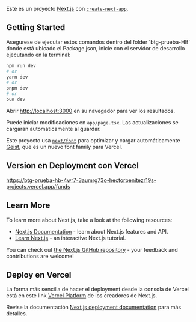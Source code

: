 Este es un proyecto [Next.js](https://nextjs.org) con [`create-next-app`](https://nextjs.org/docs/app/api-reference/cli/create-next-app).

## Getting Started

Asegurese de ejecutar estos comandos dentro del folder 'btg-prueba-HB' donde está ubicado el Package.json, inicie con el servidor de desarrollo ejecutando en la terminal:

```bash
npm run dev
# or
yarn dev
# or
pnpm dev
# or
bun dev
```

Abrir [http://localhost:3000](http://localhost:3000) en su navegador para ver los resultados.

Puede iniciar modificaciones en `app/page.tsx`. Las actualizaciones se cargaran automáticamente al guardar.

Este proyecto usa [`next/font`](https://nextjs.org/docs/app/building-your-application/optimizing/fonts) para optimizar y cargar automáticamente [Geist](https://vercel.com/font), que es un nuevo font family para Vercel.

## Version en Deployment con Vercel
https://btg-prueba-hb-4wr7-3aumrg73o-hectorbenitezr19s-projects.vercel.app/funds

## Learn More

To learn more about Next.js, take a look at the following resources:

- [Next.js Documentation](https://nextjs.org/docs) - learn about Next.js features and API.
- [Learn Next.js](https://nextjs.org/learn) - an interactive Next.js tutorial.

You can check out [the Next.js GitHub repository](https://github.com/vercel/next.js) - your feedback and contributions are welcome!

## Deploy en Vercel

La forma más sencilla de hacer el deployment desde la consola de Vercel está en este link [Vercel Platform](https://vercel.com/new?utm_medium=default-template&filter=next.js&utm_source=create-next-app&utm_campaign=create-next-app-readme) de los creadores de Next.js.

Revise la documentación [Next.js deployment documentation](https://nextjs.org/docs/app/building-your-application/deploying) para más detalles.



